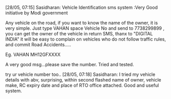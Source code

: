 [28/05, 07:15] Sasidharan: Vehicle Identification sms system :Very Good initiative by Modi government

Any vehicle on the road, if you want to know the name of the owner, it is very simple. Just type VAHAN space Vehicle No and send to 7738299899 , you can get the owner of the vehicle in return SMS, thanx to "DIGITAL INDIA" it will be easy to complain on vehicles who do not follow traffic rules, and commit Road Accidents.....

Eg.
VAHAN MH12GFXXXX

A very good msg...please save the number. 
Tried and tested.

try ur vehicle number too..
[28/05, 07:18] Sasidharan: I tried my vehicle details with abv, surprising, within second flashed name of owner, vehicle make, RC expiry date and place of RTO office attached.
Good and useful system.
